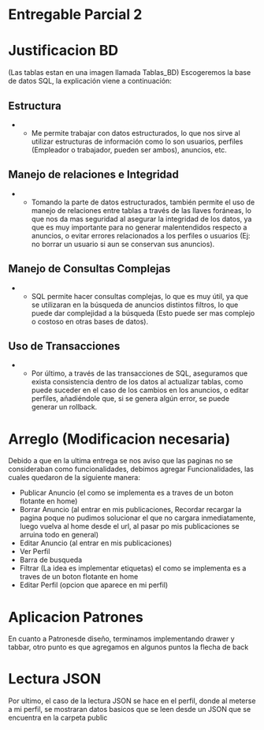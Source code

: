 # Entregable Parcial 2

# Justificacion BD
(Las tablas estan en una imagen llamada Tablas_BD)
Escogeremos la base de datos SQL, la explicación viene a continuación:

## Estructura
- - Me permite trabajar con datos estructurados, lo que nos sirve al utilizar estructuras de información como lo son usuarios, perfiles (Empleador o trabajador, pueden ser ambos), anuncios, etc.
## Manejo de relaciones e Integridad
- - Tomando la parte de datos estructurados, también permite el uso de manejo de relaciones entre tablas a través de las llaves foráneas, lo que nos da mas seguridad al asegurar la integridad de los datos, ya que es muy importante para no generar malentendidos respecto a anuncios, o evitar errores relacionados a los perfiles o usuarios (Ej: no borrar un usuario si aun se conservan sus anuncios).
## Manejo de Consultas Complejas
- - SQL permite hacer consultas complejas, lo que es muy útil, ya que se utilizaran en la búsqueda de anuncios distintos filtros, lo que puede dar complejidad a la búsqueda (Esto puede ser mas complejo o costoso en otras bases de datos).
## Uso de Transacciones
- - Por último, a través de las transacciones de SQL, aseguramos que exista consistencia dentro de los datos al actualizar tablas, como puede suceder en el caso de los cambios en los anuncios, o editar perfiles, añadiéndole que, si se genera algún error, se puede generar un rollback.

# Arreglo (Modificacion necesaria)
Debido a que en la ultima entrega se nos aviso que las paginas no se consideraban como funcionalidades, debimos agregar Funcionalidades, las cuales quedaron de la siguiente manera:

* Publicar Anuncio (el como se implementa es a traves de un boton flotante en home)
* Borrar Anuncio (al entrar en mis publicaciones, Recordar recargar la pagina poque no pudimos solucionar el que no cargara inmediatamente, luego vuelva al home desde el url, al pasar po mis  publicaciones se arruina todo en general)
* Editar Anuncio  (al entrar en mis publicaciones)
* Ver Perfil
* Barra de busqueda 
* Filtrar (La idea es implementar etiquetas)  el como se implementa es a traves de un boton flotante en home
* Editar Perfil  (opcion que aparece en mi perfil) 

# Aplicacion Patrones
En cuanto a Patronesde diseño, terminamos implementando drawer y tabbar, otro punto es que agregamos en algunos puntos la flecha de back

# Lectura JSON
Por ultimo, el caso de la lectura JSON se hace en el perfil, donde al meterse a mi perfil, se mostraran datos basicos que se leen desde un JSON que se encuentra en la carpeta public
